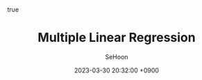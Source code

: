 ---
title: Multiple Linear Regression
author: SeHoon
date: 2023-03-30 20:32:00 +0900
categories: [Machine Learning, Introduction]
tags: [machine learning, python]
math: true
mermaid: true
---